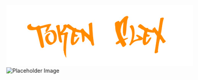 ![Token Flex](media/images/tokenflex.png)
![Placeholder Image](media/images/alora-griffiths-TTrTW-pFxKw-unsplash.jpg)